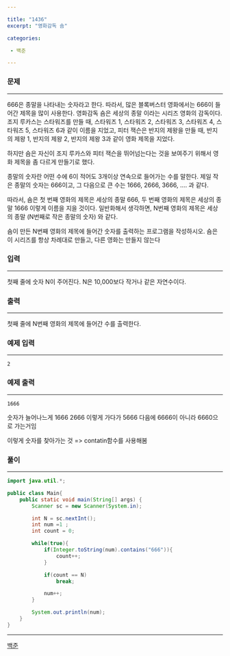 ```yaml
---

title: "1436"
excerpt: "영화감독 숌"

categories:

 - 백준 

---
```


### 문제

---

666은 종말을 나타내는 숫자라고 한다. 따라서, 많은 블록버스터 영화에서는 666이 들어간 제목을 많이 사용한다. 영화감독 숌은 세상의 종말 이라는 시리즈 영화의 감독이다. 조지 루카스는 스타워즈를 만들 때, 스타워즈 1, 스타워즈 2, 스타워즈 3, 스타워즈 4, 스타워즈 5, 스타워즈 6과 같이 이름을 지었고, 피터 잭슨은 반지의 제왕을 만들 때, 반지의 제왕 1, 반지의 제왕 2, 반지의 제왕 3과 같이 영화 제목을 지었다.

하지만 숌은 자신이 조지 루카스와 피터 잭슨을 뛰어넘는다는 것을 보여주기 위해서 영화 제목을 좀 다르게 만들기로 했다.

종말의 숫자란 어떤 수에 6이 적어도 3개이상 연속으로 들어가는 수를 말한다. 제일 작은 종말의 숫자는 666이고, 그 다음으로 큰 수는 1666, 2666, 3666, .... 과 같다.

따라서, 숌은 첫 번째 영화의 제목은 세상의 종말 666, 두 번째 영화의 제목은 세상의 종말 1666 이렇게 이름을 지을 것이다. 일반화해서 생각하면, N번째 영화의 제목은 세상의 종말 (N번째로 작은 종말의 숫자) 와 같다.

숌이 만든 N번째 영화의 제목에 들어간 숫자를 출력하는 프로그램을 작성하시오. 숌은 이 시리즈를 항상 차례대로 만들고, 다른 영화는 만들지 않는다





### 입력

---

첫째 줄에 숫자 N이 주어진다. N은 10,000보다 작거나 같은 자연수이다.


### 출력

---

첫째 줄에 N번째 영화의 제목에 들어간 수를 출력한다.





### 예제 입력

---

```
2
```



### 예제 출력

---

```
1666
```



숫자가 늘어나느게 1666 2666 이렇게 가다가 5666 다음에 6666이 아니라 6660으로 가는거임

이렇게 숫자를 찾아가는 것 => contatin함수를 사용해봄



### 풀이

---

```java
import java.util.*;

public class Main{
    public static void main(String[] args) {
        Scanner sc = new Scanner(System.in);

        int N = sc.nextInt();
        int num =1 ;
        int count = 0;

        while(true){
            if(Integer.toString(num).contains("666")){
                count++;
            }

            if(count == N)
                break;

            num++;
        }

        System.out.println(num);
    }
}
```











---

[백준](https://www.acmicpc.net/problem/1436)




